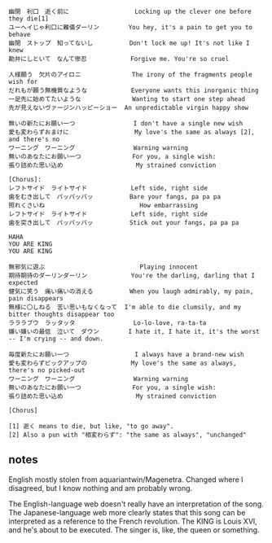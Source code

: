 ```
幽閉　利口　逝く前に                  Locking up the clever one before they die[1]
ユーヘイじゃ利口に難儀ダーリン        You hey, it's a pain to get you to behave
幽閉　ストップ　知ってないし          Don't lock me up! It's not like I knew
勘弁にしといて　なんて惨忍            Forgive me. You're so cruel

人様願う　欠片のアイロニ              The irony of the fragments people wish for
だれもが願う無機質なような            Everyone wants this inorganic thing
一足先に始めてたいような              Wanting to start one step ahead
先が見えないヴァージンハッピーショー  An unpredictable virgin happy show

無いの新たにお願い一つ                I don't have a single new wish
愛も変わらずおまけに                  My love's the same as always [2], and there's no
ワーニング　ワーニング                Warning warning
無いのあなたにお願い一つ              For you, a single wish:
張り詰めた思い込め                    My strained conviction

[Chorus]:
レフトサイド　ライトサイド            Left side, right side
歯をむき出して　パッパッパッ          Bare your fangs, pa pa pa
照れくさいね                          How embarrassing
レフトサイド　ライトサイド            Left side, right side
歯を突き出して　パッパッパッ          Stick out your fangs, pa pa pa

HAHA
YOU ARE KING
YOU ARE KING

無邪気に遊ぶ                          Playing innocent
期待期待のダーリンダーリン            You're the darling, darling that I expected
健気に笑う　痛い痛いの消える          When you laugh admirably, my pain, pain disappears
無様に〇しねる　苦い思いもなくなって  I'm able to die clumsily, and my bitter thoughts disappear too
ラララブウ　ラッタッタ                Lo-lo-love, ra-ta-ta
嫌い嫌いの最低　泣いて　ダウン        I hate it, I hate it, it's the worst -- I'm crying -- and down.

毎度新たにお願い一つ                  I always have a brand-new wish
愛も変わらずピックアップの            My love's the same as always, there's no picked-out
ワーニング　ワーニング                Warning warning
無いのあなたにお願い一つ              For you, a single wish:
張り詰めた思い込め                    My strained conviction

[Chorus]

[1] 逝く means to die, but like, "to go away".
[2] Also a pun with "相変わらず": "the same as always", "unchanged"
```

## notes

English mostly stolen from aquariantwin/Magenetra. Changed where I disagreed,
but I know nothing and am probably wrong.

The English-language web doesn't really have an interpretation of the song. The
Japanese-language web more clearly states that this song can be interpreted as a
reference to the French revolution. The KING is Louis XVI, and he's about to be
executed. The singer is, like, the queen or something.
